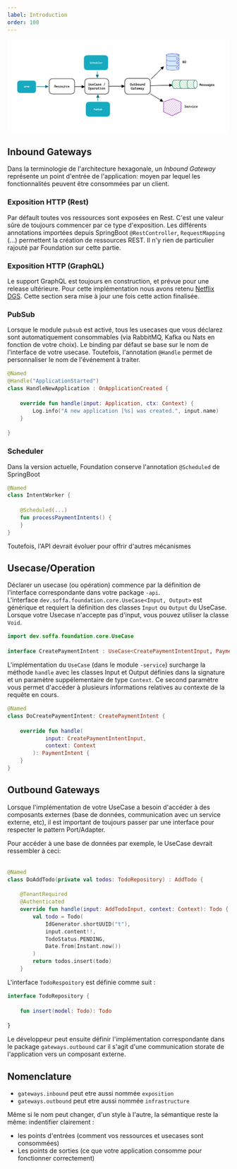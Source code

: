 ```yaml
---
label: Introduction
order: 100
---
```


<picture>
  <source srcset="/static/img/overview_dark.png" media="(prefers-color-scheme: dark)">
  <img src="/static/img/overview.png">
</picture>

## Inbound Gateways 

Dans la terminologie de l'architecture hexagonale, un _Inbound Gateway_ représente un point d'entrée de l'application: moyen par lequel les fonctionnalités peuvent être consommées par un client.

### Exposition HTTP (Rest)

Par défault toutes vos ressources sont exposées en Rest. C'est une valeur sûre de toujours commencer par ce type d'exposition.
Les différents annotations importées depuis SpringBoot `@RestController`, `RequestMapping` (...) permettent la création de ressources REST.
Il n'y rien de particulier rajouté par Foundation sur cette partie.

### Exposition HTTP (GraphQL)

Le support GraphQL est toujours en construction, et prévue pour une release ultérieure.
Pour cette implémentation nous avons retenu [Netflix DGS](https://netflix.github.io/dgs).
Cette section sera mise à jour une fois cette action finalisée.

### PubSub

Lorsque le module `pubsub` est activé, tous les usecases que vous déclarez sont automatiquement consommables (via RabbitMQ, Kafka ou Nats en fonction de votre choix).
Le binding par défaut se base sur le nom de l'interface de votre usecase. 
Toutefois, l'annotation `@Handle` permet de personnaliser le nom de l'événement à traiter.

```kotlin HandleNewApplication.kt
@Named
@Handle("ApplicationStarted")
class HandleNewApplication : OnApplicationCreated {

    override fun handle(input: Application, ctx: Context) {
        Log.info("A new application [%s] was created.", input.name)
    }

}
```

### Scheduler

Dans la version actuelle, Foundation conserve l'annotation `@Scheduled` de SpringBoot

```kotlin IntentWorker.kt
@Named
class IntentWorker {

    @Scheduled(...)
    fun processPaymentIntents() {
    }
}
```

Toutefois, l'API devrait évoluer pour offrir d'autres mécanismes

## Usecase/Operation

Déclarer un usecase (ou opération) commence par la définition de l'interface correspondante dans votre package `-api`.<br />
L'interface `dev.soffa.foundation.core.UseCase<Input, Output>` est générique et requiert la définition des classes `Input` ou `Output`
du UseCase. Lorsque votre Usecase n'accepte pas d'input, vous pouvez utiliser la classe `Void`.


```kt CreatePaymentIntent.kt
import dev.soffa.foundation.core.UseCase

interface CreatePaymentIntent : UseCase<CreatePaymentIntentInput, PaymentIntent>
```

L'implémentation du `UseCase` (dans le module `-service`) surcharge la méthode `handle` avec les classes Input et Output définies dans la signature et
un paramètre suppélementaire de type `Context`. Ce second paramètre vous permet d'accéder à plusieurs informations relatives au contexte
de la requête en cours.

```kotlin DoCreatePaymentIntent.kt
@Named
class DoCreatePaymentIntent: CreatePaymentIntent {

    override fun handle(
            input: CreatePaymentIntentInput, 
            context: Context
        ): PaymentIntent {
    }
}

```


## Outbound Gateways

Lorsque l'implémentation de votre UseCase a besoin d'accéder à des composants externes (base de données, communication avec un service externe, etc),
il est important de toujours passer par une interface pour respecter le pattern Port/Adapter.

Pour accéder à une base de données par exemple, le UseCase devrait ressembler à ceci:

```kotlin

@Named
class DoAddTodo(private val todos: TodoRepository) : AddTodo {

    @TenantRequired
    @Authenticated
    override fun handle(input: AddTodoInput, context: Context): Todo {
        val todo = Todo(
            IdGenerator.shortUUID("t"),
            input.content!!,
            TodoStatus.PENDING,
            Date.from(Instant.now())
        )
        return todos.insert(todo)
    }
```

L'interface `TodoRespoitory` est définie comme suit :

```kotlin
interface TodoRepository {

    fun insert(model: Todo): Todo

}
```

Le développeur peut ensuite définir l'implémentation correspondante dans le package `gateways.outbound` car il s'agit d'une communication
storate de l'application vers un composant externe.


## Nomenclature

- `gateways.inbound` peut etre aussi nommée `exposition`
- `gateways.outbound` peut etre aussi nommée `infrastructure`

Même si le nom peut changer, d'un style à l'autre, la sémantique reste la même: indentifier clairement :

- les points d'entrées (comment vos ressources et usecases sont consommées)
- Les points de sorties (ce que votre application consomme pour fonctionner correctement)
